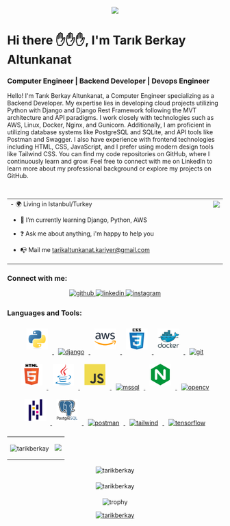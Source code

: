 <!-- <div align="center"> -->

<!-- <picture>

  <source media="(prefers-color-scheme: dark)" srcset="https://raw.githubusercontent.com/tarikberkay/tarikberkay/output/github-contribution-grid-snake-dark.svg">

  <source media="(prefers-color-scheme: light)" srcset="https://raw.githubusercontent.com/tarikberkay/tarikberkay/output/github-contribution-grid-snake.svg">

  <img alt="github contribution grid snake animation" src="https://raw.githubusercontent.com/tarikberkay/tarikberkay/output/github-contribution-grid-snake.svg">


</picture> -->

<p align="center"> <img src="https://user-images.githubusercontent.com/120065120/212209674-07b3685e-1127-4f42-9871-3a423d343fa2.svg" /> </p>


</div><h1 align="left">Hi there ✋✋✋, I'm Tarık Berkay Altunkanat</h1>
<h3 align="left">Computer Engineer | Backend Developer | Devops Engineer </h3>
<p>Hello! I'm Tarık Berkay Altunkanat, a Computer Engineer specializing as a Backend Developer. My expertise lies in developing cloud projects utilizing Python with Django and Django Rest Framework following the MVT architecture and API paradigms. I work closely with technologies such as AWS, Linux, Docker, Nginx, and Gunicorn. Additionally, I am proficient in utilizing database systems like PostgreSQL and SQLite, and API tools like Postman and Swagger. I also have experience with frontend technologies including HTML, CSS, JavaScript, and I prefer using modern design tools like Tailwind CSS. You can find my code repositories on GitHub, where I continuously learn and grow. Feel free to connect with me on LinkedIn to learn more about my professional background or explore my projects on GitHub.</p>
<i> </i>
<br>

<table><tr><td valign="top" width="100%">
- 🌍 Living in Istanbul/Turkey  
  
- 🌱 I’m currently learning Django, Python, AWS
  
- ❓ Ask me about anything, i'm happy to help you  
  
- 📭 Mail me [tarikaltunkanat.kariyer@gmail.com](mailto:tarikaltunkanat.kariyer@gmail.com)  
  


</td><td valign="top" width="50%">

<div align="center">
<img src="https://media.giphy.com/media/NHA2Adla3bub73guuE/giphy.gif" align="center"  />
</div>  
</td></tr></table>  

 
<h3 align="left">Connect with me:</h3>
<p align="left">
<div align="center">
<a href="https://github.com/tarikberkay" target="_blank">
<img src=https://img.shields.io/badge/github-%2324292e.svg?&style=for-the-badge&logo=github&logoColor=white alt=github style="margin-bottom: 5px;" />
</a>
<a href="https://linkedin.com/in/tarıkberkayaltunkanat" target="_blank">
<img src=https://img.shields.io/badge/linkedin-%231E77B5.svg?&style=for-the-badge&logo=linkedin&logoColor=white alt=linkedin style="margin-bottom: 5px;" />
</a>
<a href="https://instagram.com/tarikberkay" target="_blank">
<img src=https://img.shields.io/badge/-instagram-red?&style=for-the-badge&logo=instagram&logoColor=white alt=instagram style="margin-bottom: 5px;" />
</a>  


<div align='center'>

<h3 align="left">Languages and Tools:</h3>
<p align="center"> 
  
  <a href="https://www.python.org/" target="_blank" rel="noreferrer"> 
 <img style="margin: 10px" src="https://raw.githubusercontent.com/devicons/devicon/master/icons/python/python-original.svg" alt="python" width="50" height="50"/> </a> 
  
  <a href="https://www.djangoproject.com/" target="_blank" rel="noreferrer"> 
 <img style="margin: 10px" src="https://cdn.worldvectorlogo.com/logos/django.svg" alt="django" width="50" height="50"/> </a> 
  
  <a href="https://aws.amazon.com/" target="_blank" rel="noreferrer"> 
 <img style="margin: 10px" src="https://raw.githubusercontent.com/devicons/devicon/master/icons/amazonwebservices/amazonwebservices-original-wordmark.svg" alt="aws" width="50" height="50"/> </a> 
  
  <a href="https://www.w3schools.com/css/" target="_blank" rel="noreferrer"> 
 <img style="margin: 10px" src="https://raw.githubusercontent.com/devicons/devicon/master/icons/css3/css3-original-wordmark.svg" alt="css3" width="50" height="50"/> </a> 
  
  <a href="https://www.docker.com/" target="_blank" rel="noreferrer"> 
 <img style="margin: 10px" src="https://raw.githubusercontent.com/devicons/devicon/master/icons/docker/docker-original-wordmark.svg" alt="docker" width="50" height="50"/> </a> 
 
 <a href="https://git-scm.com/" target="_blank" rel="noreferrer"> 
 <img style="margin: 10px" src="https://www.vectorlogo.zone/logos/git-scm/git-scm-icon.svg" alt="git" width="50" height="50"/> </a> 
 
 <a href="https://www.w3.org/html/" target="_blank" rel="noreferrer"> 
 <img style="margin: 10px" src="https://raw.githubusercontent.com/devicons/devicon/master/icons/html5/html5-original-wordmark.svg" alt="html5" width="50" height="50"/> </a> 
 
 <a href="https://www.java.com" target="_blank" rel="noreferrer"> 
 <img style="margin: 10px" src="https://raw.githubusercontent.com/devicons/devicon/master/icons/java/java-original.svg" alt="java" width="50" height="50"/> </a> 
 
 <a href="https://developer.mozilla.org/en-US/docs/Web/JavaScript" target="_blank" rel="noreferrer"> 
 <img style="margin: 10px" src="https://raw.githubusercontent.com/devicons/devicon/master/icons/javascript/javascript-original.svg" alt="javascript" width="50" height="50"/> </a> 
 
 <a href="https://www.microsoft.com/en-us/sql-server" target="_blank" rel="noreferrer"> 
 <img style="margin: 10px" src="https://www.svgrepo.com/show/303229/microsoft-sql-server-logo.svg" alt="mssql" width="50" height="50"/> </a> 
 
 <a href="https://www.nginx.com" target="_blank" rel="noreferrer"> 
 <img style="margin: 10px" src="https://raw.githubusercontent.com/devicons/devicon/master/icons/nginx/nginx-original.svg" alt="nginx" width="50" height="50"/> </a> 
 
 <a href="https://opencv.org/" target="_blank" rel="noreferrer"> 
 <img style="margin: 10px" src="https://www.vectorlogo.zone/logos/opencv/opencv-icon.svg" alt="opencv" width="50" height="50"/> </a> 
 
 <a href="https://pandas.pydata.org/" target="_blank" rel="noreferrer"> 
 <img style="margin: 10px" src="https://raw.githubusercontent.com/devicons/devicon/2ae2a900d2f041da66e950e4d48052658d850630/icons/pandas/pandas-original.svg" alt="pandas" width="50" height="50"/> </a> 
 
 <a href="https://www.postgresql.org" target="_blank" rel="noreferrer"> 
 <img style="margin: 10px" src="https://raw.githubusercontent.com/devicons/devicon/master/icons/postgresql/postgresql-original-wordmark.svg" alt="postgresql" width="50" height="50"/> </a> 
 
 <a href="https://postman.com" target="_blank" rel="noreferrer"> 
 <img style="margin: 10px" src="https://www.vectorlogo.zone/logos/getpostman/getpostman-icon.svg" alt="postman" width="50" height="50"/> </a> 
 
 <a href="https://tailwindcss.com/" target="_blank" rel="noreferrer"> 
 <img style="margin: 10px" src="https://www.vectorlogo.zone/logos/tailwindcss/tailwindcss-icon.svg" alt="tailwind" width="50" height="50"/> </a> 
 
 <a href="https://www.tensorflow.org" target="_blank" rel="noreferrer"> 
 <img style="margin: 10px" src="https://www.vectorlogo.zone/logos/tensorflow/tensorflow-icon.svg" alt="tensorflow" width="50" height="50"/> </a>  </p>

<table>
 <tr>
  <td><p align="center"><img align="center" src="https://github-readme-stats.vercel.app/api/top-langs?username=tarikberkay&show_icons=true&locale=en&layout=compact" alt="tarikberkay" /></p></td> 
  <td><img src="https://github-readme-stats.vercel.app/api/top-langs/?username=tarikberkay&theme=blue-green"></td>
 </tr>
</table>

<p align="center"><img align="center" src="https://github-readme-streak-stats.herokuapp.com/?user=tarikberkay&" alt="tarikberkay" /></p>

<p align="center" style='margin:20px'> <img src="https://komarev.com/ghpvc/?username=tarikberkay&label=Profile%20views&color=0e75b6&style=flat" alt="tarikberkay" width='200'/> </p>

<p align="center"> <img width='100' src="https://user-images.githubusercontent.com/120065120/212206843-cf86b9c1-9557-4f3e-a49b-f54ba1703e05.png" alt="trophy" /> </p>

<p align="center"> <a href="https://github.com/ryo-ma/github-profile-trophy"><img src="https://github-profile-trophy.vercel.app/?username=tarikberkay&theme=onedark" alt="tarikberkay" /></a> </p>


